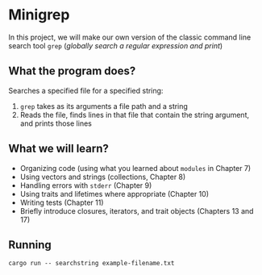# Minigrep

In this project, we will make our own version of the classic command line search tool `grep` (_globally search a regular expression and print_)

## What the program does?

Searches a specified file for a specified string:

1. `grep` takes as its arguments a file path and a string
2. Reads the file, finds lines in that file that contain the string argument, and prints those lines

## What we will learn?

- Organizing code (using what you learned about `modules` in Chapter 7)
- Using vectors and strings (collections, Chapter 8)
- Handling errors with `stderr` (Chapter 9)
- Using traits and lifetimes where appropriate (Chapter 10)
- Writing tests (Chapter 11)
- Briefly introduce closures, iterators, and trait objects (Chapters 13 and 17)

## Running

`cargo run -- searchstring example-filename.txt`
